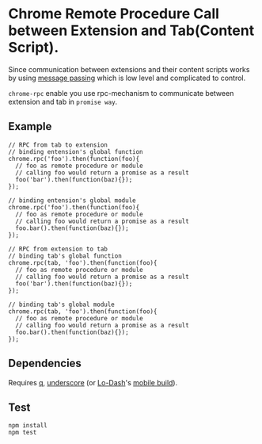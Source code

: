 # Chrome Remote Procedure Call between Extension and Tab(Content Script). #

Since communication between extensions and their content scripts works by using
[message passing](http://code.google.com/chrome/extensions/messaging.html)
which is low level and complicated to control.

`chrome-rpc` enable you use rpc-mechanism to communicate between extension and tab in `promise way`.


## Example ##

    // RPC from tab to extension
    // binding entension's global function
    chrome.rpc('foo').then(function(foo){
      // foo as remote procedure or module
      // calling foo would return a promise as a result
      foo('bar').then(function(baz){});
    });

    // binding entension's global module
    chrome.rpc('foo').then(function(foo){
      // foo as remote procedure or module
      // calling foo would return a promise as a result
      foo.bar().then(function(baz){});
    });

    // RPC from extension to tab
    // binding tab's global function
    chrome.rpc(tab, 'foo').then(function(foo){
      // foo as remote procedure or module
      // calling foo would return a promise as a result
      foo('bar').then(function(baz){});
    });

    // binding tab's global module
    chrome.rpc(tab, 'foo').then(function(foo){
      // foo as remote procedure or module
      // calling foo would return a promise as a result
      foo.bar().then(function(baz){});
    });


## Dependencies ##

Requires [q](https://github.com/kriskowal/q/),
[underscore](https://github.com/documentcloud/underscore/)
(or [Lo-Dash](https://github.com/bestiejs/lodash/)'s
[mobile build](https://github.com/bestiejs/lodash/issues/54)).


## Test ##
    npm install
    npm test
